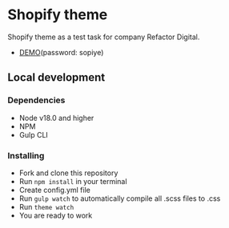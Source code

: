 # Shopify theme

Shopify theme as a test task for company Refactor Digital.
- [DEMO](https://refactor-dig-test.myshopify.com/)(password: sopiye)

## Local development

### Dependencies
* Node v18.0 and higher
* NPM
* Gulp CLI



### Installing
* Fork and clone this repository
* Run `npm install` in your terminal
* Create config.yml file
* Run `gulp watch` to automatically compile all .scss files to .css
* Run `theme watch`
* You are ready to work
